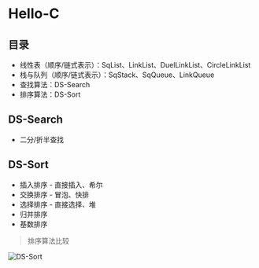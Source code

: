 # Hello-C

## 目录

+ 线性表（顺序/链式表示）：SqList、LinkList、DuelLinkList、CircleLinkList
+ 栈与队列（顺序/链式表示）：SqStack、SqQueue、LinkQueue
+ 查找算法：DS-Search
+ 排序算法：DS-Sort

## DS-Search

+ 二分/折半查找

## DS-Sort

+ 插入排序 - 直接插入、希尔
+ 交换排序 - 冒泡、快排
+ 选择排序 - 直接选择、堆
+ 归并排序
+ 基数排序

> 排序算法比较

![DS-Sort](https://cdn.jsdelivr.net/gh/PhoenixNest/Hello-C@master/readme/DS-Sort.png)